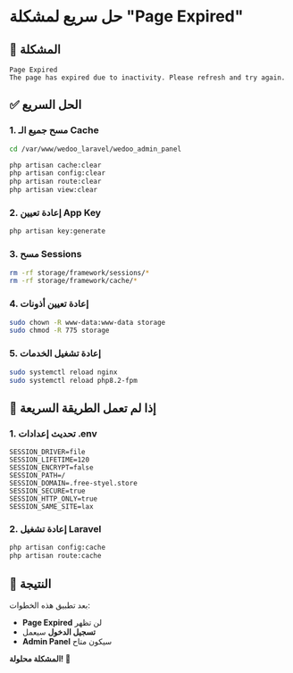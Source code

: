 # حل سريع لمشكلة "Page Expired"

## 🚨 المشكلة
```
Page Expired
The page has expired due to inactivity. Please refresh and try again.
```

## ✅ الحل السريع

### 1. مسح جميع الـ Cache
```bash
cd /var/www/wedoo_laravel/wedoo_admin_panel

php artisan cache:clear
php artisan config:clear
php artisan route:clear
php artisan view:clear
```

### 2. إعادة تعيين App Key
```bash
php artisan key:generate
```

### 3. مسح Sessions
```bash
rm -rf storage/framework/sessions/*
rm -rf storage/framework/cache/*
```

### 4. إعادة تعيين أذونات
```bash
sudo chown -R www-data:www-data storage
sudo chmod -R 775 storage
```

### 5. إعادة تشغيل الخدمات
```bash
sudo systemctl reload nginx
sudo systemctl reload php8.2-fpm
```

## 🔧 إذا لم تعمل الطريقة السريعة

### 1. تحديث إعدادات .env
```env
SESSION_DRIVER=file
SESSION_LIFETIME=120
SESSION_ENCRYPT=false
SESSION_PATH=/
SESSION_DOMAIN=.free-styel.store
SESSION_SECURE=true
SESSION_HTTP_ONLY=true
SESSION_SAME_SITE=lax
```

### 2. إعادة تشغيل Laravel
```bash
php artisan config:cache
php artisan route:cache
```

## 🎯 النتيجة

بعد تطبيق هذه الخطوات:
- **Page Expired** لن تظهر
- **تسجيل الدخول** سيعمل
- **Admin Panel** سيكون متاح

**المشكلة محلولة! 🚀**
